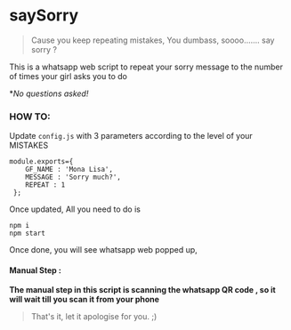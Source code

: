 # saySorry
> Cause you keep repeating mistakes, You dumbass, soooo....... say sorry ?

This is a whatsapp web script to repeat your sorry message to the number of times your girl asks you to do

**No questions asked!*

### HOW TO:
Update `config.js` with 3 parameters according to the level of your MISTAKES
```
module.exports={
    GF_NAME : 'Mona Lisa',
    MESSAGE : 'Sorry much?',
    REPEAT : 1
 };
 ```
Once updated, All you need to do is 
```
npm i
npm start
```

Once done, you will see whatsapp web popped up, 

#### Manual Step : 
**The manual step in this script is scanning the whatsapp QR code , so it will wait till you scan it from your phone**


> That's it, let it apologise for you. ;)
